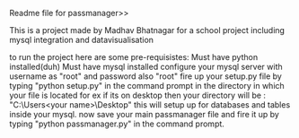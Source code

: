 Readme file for passmanager>>

This is a project made by Madhav Bhatnagar for a school project
including mysql integration and datavisualisation 

to run the project here are some pre-requisistes:
  Must have python installed(duh)
  Must have mysql installed 
  configure your mysql server with username as "root" and password also "root"
  fire up your setup.py file by typing "python setup.py" in the command prompt in the directory in which your file is located for ex if its on desktop then your directory will be : "C:\Users\<your name>\Desktop\"
  this will setup up for databases and tables inside your mysql.
  now save your main passmanager file and fire it up by typing "python passmanager.py" in the command prompt.
  
